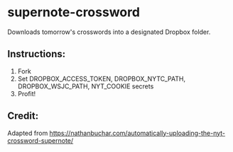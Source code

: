 # supernote-crossword
Downloads tomorrow's crosswords into a designated Dropbox folder.

## Instructions:
1. Fork
2. Set DROPBOX_ACCESS_TOKEN, DROPBOX_NYTC_PATH, DROPBOX_WSJC_PATH, NYT_COOKIE secrets
3. Profit!

## Credit:
Adapted from https://nathanbuchar.com/automatically-uploading-the-nyt-crossword-supernote/
